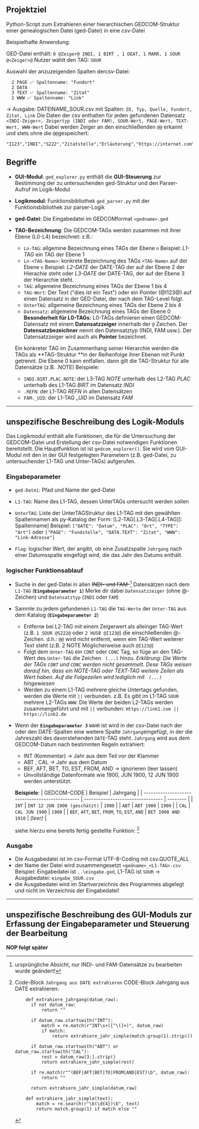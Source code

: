## Projektziel
Python-Script zum Extrahieren einer hierarchischen GEDCOM-Struktur einer genealogischen Datei (ged-Datei) in eine csv-Datei

Beispielhafte Anwendung:

  GED-Datei enthält: 
    `0 @Zeiger@ INDI, 1 BIRT , 1 DEAT, 1 MARR, 1 SOUR @<Zeiger>@`
  Nutzer wählt den TAG: `SOUR`

  Auswahl der anzuzeigenden Spalten dercsv-Datei:
  ```
    2 PAGE ✅ Spaltenname: "Fundort"
    2 DATA
    3 TEXT ✅ Spaltenname: "Zitat"
    2 WWW ✅ Spaltenname: "Link"
```
→ Ausgabe: DATEINAME_SOUR.csv mit Spalten: 
  ```ID, Typ, Quelle, Fundort, Zitat, Link```
Die Daten der csv enthalten für jeden gefundenen Datensatz
  ```<INDI-Zeiger>, Zeigertyp (INDI oder FAM), SOUR-Wert, PAGE-Wert, TEXT-Wert, WWW-Wert```
  Dabei werden Zeiger an den einschließenden `@@` erkannt und stets ohne die `@@`gespeichert:
  ```
"I123","INDI","S222","Zitatstelle","Erläuterung","https://internet.com"
```

## Begriffe
* **GUI-Modul**: `ged_explorer.py` enthält die **GUI-Steuerung** zur Bestimmung der zu untersuchenden ged-Struktur und den Parser-Aufruf im Logik-Modul 
* **Logikmodul**: Funktionsbibliothek `ged_parser.py` mit der Funktionsbibliothek zur parser-Logik 
* **ged-Datei**: Die Eingabedatei im GEDCOMformat `<gedname>.ged`
* **TAG-Bezeichnung**: Die GEDCOM-TAGs werden zusammen mit ihrer Ebene (L0-L4) bezeichnet:
  z.B.: 
   - `Ln-TAG`: allgemine Bezeichnung eines TAGs der Ebene `n`
   Beispiel: *L1-TAG* ein TAG der Ebene 1
   - `Ln-<TAG-Name>`: konkrete Bezeichnung des TAGs `<TAG-Name>` auf der Ebene `n`
   Beispiel: *L2-DATE* der DATE-TAG der auf der Ebene 2 der Hierachie steht
   oder *L3-DATE* der DATE-TAG, der auf der Ebene 3 der Hierarchie steht.
   - `TAG`: allgemeine Bezeichnung eines TAGs der Ebene 1 bis 4 
   - `TAG-Wert`: Der Text ("dies ist ein Text") oder ein Pointer (@I123@) auf einen Datensatz in der GED-Datei, der nach dem TAG-Level folgt.
   - `UnterTAG`: allgemeine Bezeichnung eines TAGs der Ebene 2 bis 4
   - `Datensatz`: allgemeine Bezeichnung eines TAGs der Ebene 0
  **Besonderheit für L0-TAGs:**
  L0-TAGs definieren einen GEDCOM-Datensatz mit einem **Datensatzzeiger** innerhalb der `@` Zeichen. Der **Datensatzbezeichner** nennt den Datensatztyp (INDI, FAM usw.). Der Datensatzzeiger wird auch als **Pointer** bezeichnet.

  Ein konkreter TAG im Zusammenhang seiner Hierarchie werden die TAGs als **TAG-Struktur **in der Reihenfolge ihrer Ebenen mit Punkt getrennt. Die Ebene 0 kann entfallen. dann gilt die TAG-Struktur für alle Datensätze (z.B. .NOTE)
  Beispiele:
  * `INDI.BIRT.PLAC.NOTE`:  der L3-TAG *NOTE* unterhalb des L2-TAG *PLAC* unterhalb des L1-TAG *BIRT* im Datensatz *INDI*
  * `.REFN`: der L1-TAG *REFN* in allen Datensätzen
  * `FAM._UID`: der L1-TAG *_UID* im Datensatz *FAM*

---

## unspezifische Beschreibung des Logik-Moduls
  Das Logikmodul enthält alle Funktionen, die für die Untersuchung der GEDCOM-Datei und Erstellung der csv-Datei notwendigen Funktionen bereitstellt. Die Hauptfunktion ist ist `gedcom_explorer()`. Sie wird vom GUI-Modul mit den in der GUI festgelegten Parametern (z.B. ged-Datei, zu untersuchender L1-TAG und Unter-TAGs) aufgerufen.
  ### Eingabeparameter
  - `ged-Datei`: Pfad und Name der ged-Datei
  - `L1-TAG`: Name des L1-TAG, dessen UnterTAGs untersucht werden sollen
  - `UnterTAG`: Liste der UnterTAGStruktur des L1-TAG mit den gewählten Spaltennamen als py-Katalog der Form: [L2-TAG[.L3-TAG[.L4-TAG]]: Spaltenname]
  Beispiel: 
    `["DATE": "Datum", "PLAC": "Ort", "TYPE": "Art"]` oder
    `["PAGE": "Fundstelle", "DATA.TEXT": "Zitat", "WWW": "Link-Adresse"]`

  - `Flag`: logischer Wert, der angibt, ob eine Zusatzspalte `Jahrgang` nach einer Datumsspalte eingefügt wird, die das Jahr des Datums enthält.
  
  ### logischer Funktionsablauf
  * Suche in der ged-Datei in allen ~~INDI- und FAM-~~[^1] Datensätzen nach dem `L1-TAG` (**`Eingabeparameter 1`**)
  Merke dir dabei `Datensatzzeiger` (ohne @-Zeichen) und `Datensatztyp` (`INDI` oder `FAM`)
  * Sammle zu jedem gefundenen `L1-TAG` die `TAG-Werte` der `Unter-TAG` aus dem Katalog (**`Eingabeparameter 2`**) 
    - Entferne bei L2-TAG mit einem Zeigerwert als alleinger TAG-Wert (z.B. `1 SOUR @S222@` oder `2 HUSB @I123@`) die einschließenden @-Zeichen. d.h.: `@@` wird nicht entfernt, wenn eim TAG-Wert weiterer Text steht (z.B. 2 NOTE Möglicherweise auch `@I123@`)
    - Folgt dem `Unter-TAG` ein `CONT` oder `CONC` Tag, so füge an den TAG-Wert des `Unter-TAG` die Zeichen ` (...)` hinzu.
    *Erklärung: Die Werte der TAGs `CONT` und `CONC` werden nicht gesammelt. Dese TAGs weisen darauf hin, dass ein NOTE-TAG oder TEXT-TAG weitere Zeilen als Wert haben. Auf die Folgezeilen wird lediglich mit  ` (...)` hingewiesen*
    - Werden zu einem L1-TAG mehrere gleiche Untertags gefunden, werden die Werte mit ` || ` verbunden.
    z.B. Es gibt im L1-TAG `SOUR` mehrere L2-TAGs `WWW`: Die Werte der beiden L2-TAGs werden zusammengeführt und mit ` || ` verbunden: `Https://link1.com || https://link2.de`
  * Wenn der **`Eingabeparameter 3`** `WAHR` ist wird in der csv-Datei nach der oder den DATE-Spalten eine weitere Spalte `Jahrgang`eingefügt, in der die Jahreszahl des davorstehenden `DATE`-TAG steht.
  `Jahrgang` wird aus dem GEDCOM-Datum nach bestimmten Regeln extrahiert:
    * INT <Datum> (Kommentar) → Jahr aus dem Teil vor der Klammer
    * ABT <Datum>, CAL <Datum> → Jahr aus dem Datum
    * BEF, AFT, BET, TO, EST, FROM, AND → ignorieren (leer lassen)
    * Unvollständige Datenformate wie 1900, JUN 1900, 12 JUN 1900 werden unterstützt.
    
    **Beispiele**:
    | GEDCOM-CODE                                     | Beispiel                          | Jahrgang |
    | ----------------------------------------------- | --------------------------------- | -------- |
    | `INT`                                           | `INT 12 JUN 1900 (geschätzt)`     | `1900`   |
    | `ABT`                                           | `ABT 1900`                        | `1900`   |
    | `CAL`                                           | `CAL JUN 1900`                    | `1900`   |
    | `BEF`, `AFT`, `BET`, `FROM`, `TO`, `EST`, `AND` | `BET 1900 AND 1910`               | *(leer)* |
    
    siehe hierzu eine bereits fertig gestellte Funktion: [^2] 

### Ausgabe
* Die Ausgabedatei ist im csv-Format UTF-8-Coding mit csv.QUOTE_ALL
* der Name der Datei wird zusammengesetzt `<gedname>_<L1-TAG>.csv`
Beispiel: Eingabedatei ist `..\eingabe.ged`, L1-TAG ist `SOUR` -> Ausgabedatei: `eingabe_SOUR.csv`
* die Ausgabedatei wird im Startverzeichnis des Programmes abgelegt und nicht im Verzeichnis der Eingabedatei!

---
## unspezifische Beschreibung des GUI-Moduls zur Erfassung der Eingabeparameter und Steuerung der Bearbeitung

**NOP folgt später**

 [^1]: ursprüngliche Absicht, nur INDI- und FAM-Datensätze zu bearbeiten wurde geändert!
 [^2]: Code-Block `Jahrgang aus DATE extrahieren`
    CODE-Block Jahrgang aus DATE extrahieren:
    ```
        def extrahiere_jahrgang(datum_raw):
          if not datum_raw:
              return ""

          if datum_raw.startswith("INT"):
              match = re.match(r"INT\s+([^\(]+)", datum_raw)
              if match:
                  return extrahiere_jahr_simple(match.group(1).strip())

          if datum_raw.startswith("ABT") or datum_raw.startswith("CAL"):
              rest = datum_raw[3:].strip()
              return extrahiere_jahr_simple(rest)

          if re.match(r"^(BEF|AFT|BET|TO|FROM|AND|EST)\b", datum_raw):
              return ""

          return extrahiere_jahr_simple(datum_raw)

        def extrahiere_jahr_simple(text):
            match = re.search(r"\b(\d{4})\b", text)
            return match.group(1) if match else ""
    ```
